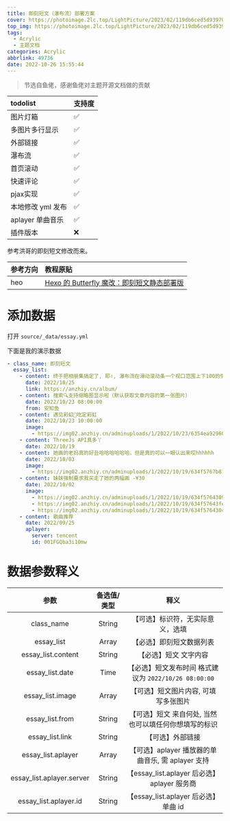 ```yaml
---
title: 即刻短文（瀑布流）部署方案
cover: https://photoimage.2lc.top/LightPicture/2023/02/119db6ced5d93970.webp
top_img: https://photoimage.2lc.top/LightPicture/2023/02/119db6ced5d93970.webp
tags:
  - Acrylic
  - 主题文档
categories: Acrylic
abbrlink: 49736
date: 2022-10-26 15:55:44
---
```


> 节选自鱼佬，感谢鱼佬对主题开源文档做的贡献

| todolist          | 支持度 |
| :---------------- | :----- |
| 图片灯箱          | ✅     |
| 多图片多行显示    | ✅     |
| 外部链接          | ✅     |
| 瀑布流            | ✅     |
| 首页滚动          | ✅     |
| 快速评论          | ✅     |
| pjax实现          | ✅     |
| 本地修改 yml 发布 | ✅     |
| aplayer 单曲音乐  | ✅     |
| 插件版本          | ❌     |


参考洪哥的即刻短文修改而来。

| 参考方向 | 教程原贴                                                                             |
| :------- | :----------------------------------------------------------------------------------- |
| heo      | [Hexo 的 Butterfly 魔改：即刻短文静态部署版](https://blog.zhheo.com/p/557c9e72.html) |

# 添加数据

打开 `source/_data/essay.yml`

下面是我的演示数据

```yml
- class_name: 即刻短文
  essay_list:
    - content: 终于把相册集搞定了, 耶✌️, 瀑布流在滑动滚动条一个视口范围上下100的情况执行一次, 到底部停止监听让性能高了好多，再也不会布局混乱🤪了
      date: 2022/10/25
      link: https://anzhiy.cn/album/
    - content: 搜索🔍支持缩略图显示啦（默认获取文章内容的第一张图片）
      date: 2022/10/23 08:00:00
      from: 安知鱼
    - content: 遇见彩虹🌈吃定彩虹
      date: 2022/10/23 10:00:00
      image:
        - https://img02.anzhiy.cn/adminuploads/1/2022/10/23/6354ea92960ef.webp
    - content: ThreeJs API真多丫
      date: 2022/10/19
    - content: 她画的老妈真的好丑哈哈哈哈哈哈，但是真的可以一眼认出来哎hhhhhh
      date: 2022/10/03
      image:
        - https://img02.anzhiy.cn/adminuploads/1/2022/10/19/634f5767b8125.webp
    - content: 妹妹强制要求我买走了她的两幅画 -¥30
      date: 2022/10/02
      image:
        - https://img02.anzhiy.cn/adminuploads/1/2022/10/19/634f5764309ba.jpeg
        - https://img02.anzhiy.cn/adminuploads/1/2022/10/19/634f57643fe42.jpeg
        - https://img02.anzhiy.cn/adminuploads/1/2022/10/19/634f576430cb9.jpeg
    - content: 歌曲推荐
      date: 2022/09/25
      aplayer:
        server: tencent
        id: 001FGQba3i10mw
```

# 数据参数释义

|           参数            | 备选值/类型 |                         释义                          |
| :-----------------------: | :---------: | :---------------------------------------------------: |
|        class_name         |   String    |           【可选】标识符，无实际意义，选填            |
|        essay_list         |    Array    |               【必选】即刻短文数据列表                |
|    essay_list.content     |   String    |                 【必选】短文 文字内容                 |
|      essay_list.date      |    Time     | 【必选】短文发布时间 格式建议为 `2022/10/26 08:00:00` |
|     essay_list.image      |    Array    |         【可选】短文图片内容, 可填写多张图片          |
|      essay_list.from      |   String    | 【可选】短文 来自何处, 当然也可以填任何你想填写的标识 |
|      essay_list.link      |   String    |                   【可选】外部链接                    |
|    essay_list.aplayer     |    Array    |   【可选】aplayer 播放器的单曲音乐, 需 aplayer 支持   |
| essay_list.aplayer.server |   String    |      【essay_list.aplayer 后必选】aplayer 服务商      |
|   essay_list.aplayer.id   |   String    |         【essay_list.aplayer 后必选】单曲 id          |

